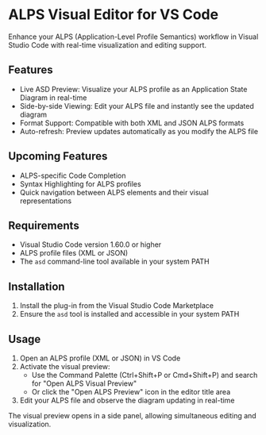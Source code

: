 # ALPS Visual Editor for VS Code

Enhance your ALPS (Application-Level Profile Semantics) workflow in Visual Studio Code with real-time visualization and editing support.

## Features

- Live ASD Preview: Visualize your ALPS profile as an Application State Diagram in real-time
- Side-by-side Viewing: Edit your ALPS file and instantly see the updated diagram
- Format Support: Compatible with both XML and JSON ALPS formats
- Auto-refresh: Preview updates automatically as you modify the ALPS file

## Upcoming Features

- ALPS-specific Code Completion
- Syntax Highlighting for ALPS profiles
- Quick navigation between ALPS elements and their visual representations

## Requirements

- Visual Studio Code version 1.60.0 or higher
- ALPS profile files (XML or JSON)
- The `asd` command-line tool available in your system PATH

## Installation

1. Install the plug-in from the Visual Studio Code Marketplace
2. Ensure the `asd` tool is installed and accessible in your system PATH

## Usage

1. Open an ALPS profile (XML or JSON) in VS Code
2. Activate the visual preview:
   - Use the Command Palette (Ctrl+Shift+P or Cmd+Shift+P) and search for "Open ALPS Visual Preview"
   - Or click the "Open ALPS Preview" icon in the editor title area
3. Edit your ALPS file and observe the diagram updating in real-time

The visual preview opens in a side panel, allowing simultaneous editing and visualization.
